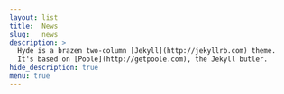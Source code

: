 ```yaml
---
layout: list
title:  News
slug:   news
description: >
  Hyde is a brazen two-column [Jekyll](http://jekyllrb.com) theme.
  It's based on [Poole](http://getpoole.com), the Jekyll butler.
hide_description: true
menu: true
---
```


